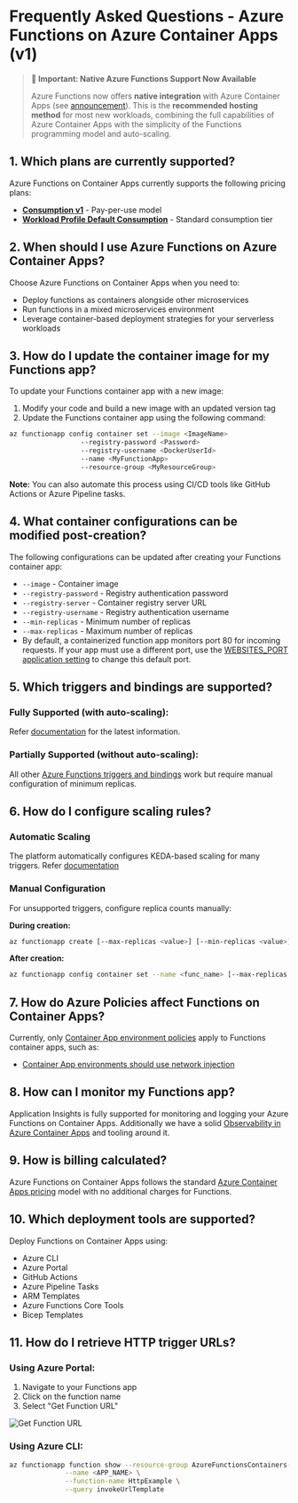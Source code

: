 # Frequently Asked Questions - Azure Functions on Azure Container Apps (v1)

> **📢 Important: Native Azure Functions Support Now Available**
> 
> Azure Functions now offers **native integration** with Azure Container Apps (see [announcement](https://techcommunity.microsoft.com/blog/appsonazureblog/announcing-native-azure-functions-support-in-azure-container-apps/4414039)). This is the **recommended hosting method** for most new workloads, combining the full capabilities of Azure Container Apps with the simplicity of the Functions programming model and auto-scaling.
>


## 1. Which plans are currently supported?

Azure Functions on Container Apps currently supports the following pricing plans:

- **[Consumption v1](https://azure.microsoft.com/en-in/pricing/details/container-apps/)** - Pay-per-use model
- **[Workload Profile Default Consumption](https://azure.microsoft.com/en-in/pricing/details/container-apps/)** - Standard consumption tier

## 2. When should I use Azure Functions on Azure Container Apps?

Choose Azure Functions on Container Apps when you need to:
- Deploy functions as containers alongside other microservices
- Run functions in a mixed microservices environment
- Leverage container-based deployment strategies for your serverless workloads

## 3. How do I update the container image for my Functions app?

To update your Functions container app with a new image:

1. Modify your code and build a new image with an updated version tag
2. Update the Functions container app using the following command:

```sh
az functionapp config container set --image <ImageName>
                  --registry-password <Password>
                  --registry-username <DockerUserId>
                  --name <MyFunctionApp>
                  --resource-group <MyResourceGroup>
```

**Note:** You can also automate this process using CI/CD tools like GitHub Actions or Azure Pipeline tasks.

## 4. What container configurations can be modified post-creation?

The following configurations can be updated after creating your Functions container app:

- `--image` - Container image
- `--registry-password` - Registry authentication password
- `--registry-server` - Container registry server URL
- `--registry-username` - Registry authentication username
- `--min-replicas` - Minimum number of replicas
- `--max-replicas` - Maximum number of replicas
- By default, a containerized function app monitors port 80 for incoming requests. If your app must use a different port, use the [WEBSITES_PORT application setting](https://learn.microsoft.com/en-us/azure/app-service/reference-app-settings#custom-containers) to change this default port.

## 5. Which triggers and bindings are supported?

### Fully Supported (with auto-scaling):
Refer [documentation](https://learn.microsoft.com/en-us/azure/azure-functions/functions-triggers-bindings?tabs=isolated-process%2Cnode-v4%2Cpython-v2&pivots=programming-language-csharp#supported-bindings) for the latest information.

### Partially Supported (without auto-scaling):
All other [Azure Functions triggers and bindings](https://learn.microsoft.com/en-us/azure/azure-functions/functions-triggers-bindings?tabs=csharp#supported-bindings) work but require manual configuration of minimum replicas.

## 6. How do I configure scaling rules?

### Automatic Scaling
The platform automatically configures KEDA-based scaling for many triggers. Refer [documentation](https://learn.microsoft.com/en-us/azure/azure-functions/functions-container-apps-hosting#event-driven-scaling)

### Manual Configuration
For unsupported triggers, configure replica counts manually:

**During creation:**
```sh
az functionapp create [--max-replicas <value>] [--min-replicas <value>]
```

**After creation:**
```sh
az functionapp config container set --name <func_name> [--max-replicas <value>] [--min-replicas <value>]
```

## 7. How do Azure Policies affect Functions on Container Apps?

Currently, only [Container App environment policies](https://learn.microsoft.com/en-us/azure/container-apps/policy-reference#policy-definitions) apply to Functions container apps, such as:
- [Container App environments should use network injection](https://ms.portal.azure.com/#view/Microsoft_Azure_Policy/PolicyDetailBlade/definitionId/%2Fproviders%2FMicrosoft.Authorization%2FpolicyDefinitions%2F8b346db6-85af-419b-8557-92cee2c0f9bb)

## 8. How can I monitor my Functions app?

Application Insights is fully supported for monitoring and logging your Azure Functions on Container Apps.
Additionally we have a solid [Observability in Azure Container Apps](https://learn.microsoft.com/en-us/azure/container-apps/observability) and tooling around it.

## 9. How is billing calculated?

Azure Functions on Container Apps follows the standard [Azure Container Apps pricing](https://azure.microsoft.com/en-us/pricing/details/container-apps/) model with no additional charges for Functions.

## 10. Which deployment tools are supported?

Deploy Functions on Container Apps using:
- Azure CLI
- Azure Portal
- GitHub Actions
- Azure Pipeline Tasks
- ARM Templates
- Azure Functions Core Tools
- Bicep Templates

## 11. How do I retrieve HTTP trigger URLs?

### Using Azure Portal:
1. Navigate to your Functions app
2. Click on the function name
3. Select "Get Function URL"

![Get Function URL](https://github.com/Azure/azure-functions-on-container-apps/assets/45637559/d3f19615-767e-4df0-b140-194507366374)

### Using Azure CLI:
```sh
az functionapp function show --resource-group AzureFunctionsContainers-rg \
              --name <APP_NAME> \
              --function-name HttpExample \
              --query invokeUrlTemplate
```